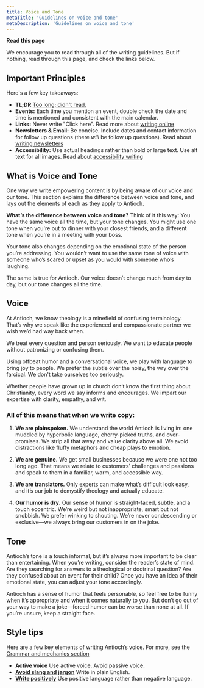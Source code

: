 ```yaml
---
title: Voice and Tone
metaTitle: 'Guidelines on voice and tone'
metaDescription: 'Guidelines on voice and tone'
---
```

**Read this page**

We encourage you to read through all of the writing guidelines. But if nothing, read through this page, and check the links below.

## Important Principles
Here's a few key takeaways:

* **TL;DR** [Too long; didn't read.](/voice-and-tone/09-tldr/)
* **Events:** Each time you mention an event, double check the date and time is mentioned and consistent with the main calendar.
* **Links:** Never write "Click here". Read more about <a href="/voice-and-tone/04-writing-online">writing online</a>
* **Newsletters & Email:** Be concise. Include dates and contact information for follow up questions (there *will* be follow up questions). Read about [writing newsletters](/voice-and-tone/05-writing-email-newsletters/)
* **Accessibility:** Use actual headings rather than bold or large text. Use alt text for all images. Read about [accessibility writing](/voice-and-tone/07-writing-for-accessibility/)


## What is Voice and Tone
One way we write empowering content is by being aware of our voice and our tone. This section explains the difference between voice and tone, and lays out the elements of each as they apply to Antioch.

**What’s the difference between voice and tone?** Think of it this way: You have the same voice all the time, but your tone changes. You might use one tone when you're out to dinner with your closest friends, and a different tone when you're in a meeting with your boss.

Your tone also changes depending on the emotional state of the person you’re addressing. You wouldn’t want to use the same tone of voice with someone who’s scared or upset as you would with someone who’s laughing.

The same is true for Antioch. Our voice doesn’t change much from day to day, but our tone changes all the time.

## Voice

At Antioch, we know theology is a minefield of confusing terminology. That’s why we speak like the experienced and compassionate partner we wish we’d had way back when. 

We treat every question and person seriously. We want to educate people without patronizing or confusing them. 

Using offbeat humor and a conversational voice, we play with language to bring joy to people. We prefer the subtle over the noisy, the wry over the farcical. We don't take ourselves too seriously.

Whether people have grown up in church don’t know the first thing about Christianity, every word we say informs and encourages. We impart our expertise with clarity, empathy, and wit.

### All of this means that when we write copy:

1. **We are plainspoken.** We understand the world Antioch is living in: one muddled by hyperbolic language, cherry-picked truths, and over-promises. We strip all that away and value clarity above all. We avoid distractions like fluffy metaphors and cheap plays to emotion. 

2. **We are genuine.** We get small businesses because we were one not too long ago. That means we relate to customers’ challenges and passions and speak to them in a familiar, warm, and accessible way. 

3. **We are translators.** Only experts can make what’s difficult look easy, and it’s our job to demystify theology and actually educate.

4. **Our humor is dry.** Our sense of humor is straight-faced, subtle, and a touch eccentric. We’re weird but not inappropriate, smart but not snobbish. We prefer winking to shouting. We’re never condescending or exclusive—we always bring our customers in on the joke.

## Tone

Antioch’s tone is a touch informal, but it’s always more important to be clear than entertaining. When you’re writing, consider the reader’s state of mind. Are they searching for answers to a theological or doctrinal question? Are they confused about an event for their child? Once you have an idea of their emotional state, you can adjust your tone accordingly.

Antioch has a sense of humor that feels personable, so feel free to be funny when it’s appropriate and when it comes naturally to you. But don’t go out of your way to make a joke—forced humor can be worse than none at all. If you’re unsure, keep a straight face.

## Style tips

Here are a few key elements of writing Antioch’s voice. For more, see the [Grammar and mechanics section](/voice-and-tone/03-grammar-and-mechanics)

* [**Active voice**](/voice-and-tone/03-grammar-and-mechanics/#activevoice) Use active voice. Avoid passive voice.
* [**Avoid slang and jargon**](/voice-and-tone/03-grammar-and-mechanics/#slangandjargon) Write in plain English.
* [**Write positively**](/voice-and-tone/03-grammar-and-mechanics/#writepositively) Use positive language rather than negative language.